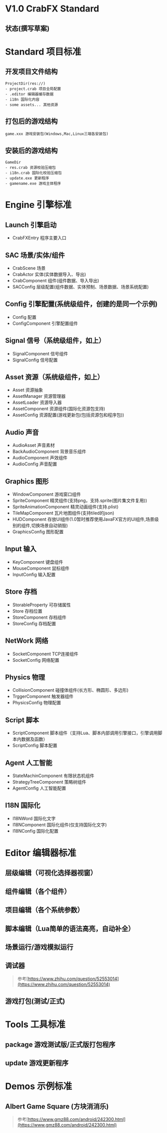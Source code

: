 # V1.0 CrabFX Standard
## 状态(撰写草案)

# Standard 项目标准
## 开发项目文件结构
```
ProjectDir(res://)
- project.crab 项目全局配置
- .editor 编辑器缓存数据
- i18n 国际化内容
- some assets... 其他资源
```
## 打包后的游戏结构
```
game.xxx 游戏安装包(Windows,Mac,Linux三端各安装包)
```
## 安装后的游戏结构
```
GameDir
- res.crab 资源校验压缩包
- i18n.crab 国际化校验压缩包
- update.exe 更新程序
- gamename.exe 游戏主体程序
```

# Engine 引擎标准

## Launch 引擎启动
- CrabFXEntry 程序主要入口

## SAC 场景/实体/组件
- CrabScene 场景
- CrabActor 实体(实体数据导入、导出)
- CrabComponent 组件(组件数据、导入导出)
- SACConfig 层级配置(组件数据、实体预制、场景数据、场景系统配置)

## Config 引擎配置(系统级组件，创建的是同一个示例)
- Config 配置
- ConfigComponent 引擎配置组件

## Signal 信号（系统级组件，如上）
- SignalComponent 信号组件
- SignalConfig 信号配置

## Asset 资源（系统级组件，如上）
- Asset 资源抽象
- AssetManager 资源管理器
- AssetLoader 资源导入器
- AssetComponent 资源组件(国际化资源包支持)
- AssetConfig 资源配置(游戏更新包(包括资源包和程序包))

## Audio 声音
- AudioAsset 声音素材
- BackAudioComponent 背景音乐组件
- AudioComponent 声效组件
- AudioConfig 声音配置

## Graphics 图形
- WindowComponent 游戏窗口组件
- SpriteComponent 精灵组件(支持png，支持.sprite(图片集文件复用))
- SpriteAnimationComponent 精灵动画组件(支持.plist)
- TileMapComponent 瓦片地图组件(支持tiled的json)
- HUDComponent 存放UI组件(1.0暂时推荐使用JavaFX官方的UI组件,场景级别的组件,切换场景自动销毁)
- GraphicsConfig 图形配置

## Input 输入
- KeyComponent 键盘组件
- MouseComponent 鼠标组件
- InputConfig 输入配置

## Store 存档
- StorableProperty 可存储属性
- Store 存档位置
- StoreComponent 存档组件
- StoreConfig 存档配置

## NetWork 网络
- SocketComponent TCP连接组件
- SocketConfig 网络配置

## Physics 物理
- CollisionComponent 碰撞体组件(长方形、椭圆形、多边形)
- TrggerComponent 触发器组件
- PhysicsConfig 物理配置

## Script 脚本
- ScriptComponent 脚本组件（支持Lua、脚本内部调用引擎接口，引擎调用脚本内数据及函数）
- ScriptConfig 脚本配置

## Agent 人工智能
- StateMachinComponent 有限状态机组件
- StrategyTreeComponent 策略树组件
- AgentConfig 人工智能配置

## I18N 国际化
- I18NWord 国际化文字
- I18NComponent 国际化组件(仅支持国际化文字)
- I18NConfig 国际化配置

# Editor 编辑器标准
## 层级编辑（可视化选择器视窗）

## 组件编辑（各个组件）

## 项目编辑（各个系统参数）

## 脚本编辑（Lua简单的语法高亮，自动补全）

## 场景运行/游戏模拟运行

## 调试器
> 参考[https://www.zhihu.com/question/52553014](https://www.zhihu.com/question/52553014)

## 游戏打包(测试/正式)

# Tools 工具标准
## package 游戏测试版/正式版打包程序

## update 游戏更新程序

# Demos 示例标准
## Albert Game Square (方块消消乐)
> 参考[https://www.gmz88.com/android/242300.html](https://www.gmz88.com/android/242300.html)
